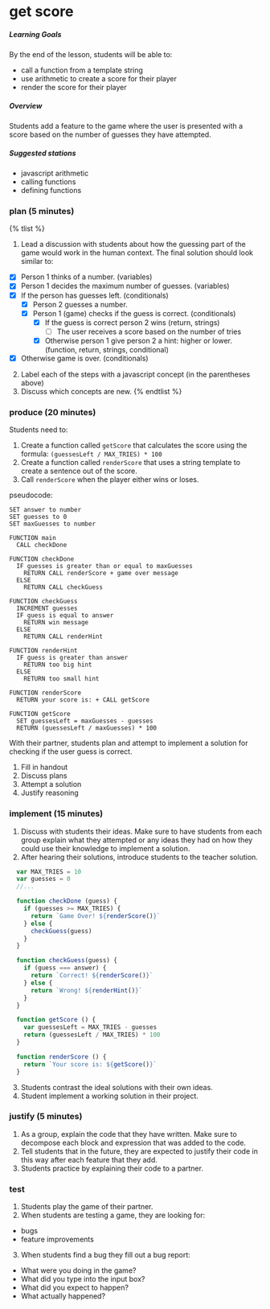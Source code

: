 # get score

##### Learning Goals
By the end of the lesson, students will be able to:
  - call a function from a template string
  - use arithmetic to create a score for their player
  - render the score for their player

##### Overview
Students add a feature to the game where the user is presented with a score based on the number of guesses they have attempted.

##### Suggested stations
- javascript arithmetic
- calling functions
- defining functions

### plan (5 minutes)
{% tlist %}
1. Lead a discussion with students about how the guessing part of the game would work in the human context. The final solution should look similar to:
  - [x] Person 1 thinks of a number. (variables)
  - [x] Person 1 decides the maximum number of guesses. (variables)
  - [x] If the person has guesses left. (conditionals)
    - [x] Person 2 guesses a number.
    - [x] Person 1 (game) checks if the guess is correct. (conditionals)
      - [x] If the guess is correct person 2 wins (return, strings)
        - [ ] The user receives a score based on the number of tries
      - [x] Otherwise person 1 give person 2 a hint: higher or lower. (function, return, strings, conditional)
  - [x] Otherwise game is over. (conditionals)
2. Label each of the steps with a javascript concept (in the parentheses above)
3. Discuss which concepts are new.
{% endtlist %}

### produce (20 minutes)
Students need to:
1. Create a function called `getScore` that calculates the score using the formula: `(guessesLeft / MAX_TRIES) * 100`
2. Create a function called `renderScore` that uses a string template to create a sentence out of the score.
3. Call `renderScore` when the player either wins or loses.

pseudocode:
```
SET answer to number
SET guesses to 0
SET maxGuesses to number

FUNCTION main
  CALL checkDone

FUNCTION checkDone
  IF guesses is greater than or equal to maxGuesses
    RETURN CALL renderScore + game over message
  ELSE
    RETURN CALL checkGuess

FUNCTION checkGuess
  INCREMENT guesses
  IF guess is equal to answer
    RETURN win message
  ELSE
    RETURN CALL renderHint

FUNCTION renderHint
  IF guess is greater than answer
    RETURN too big hint
  ELSE
    RETURN too small hint

FUNCTION renderScore
  RETURN your score is: + CALL getScore

FUNCTION getScore
  SET guessesLeft = maxGuesses - guesses
  RETURN (guessesLeft / maxGuesses) * 100
```

With their partner, students plan and attempt to implement a solution for checking if the user guess is correct.

1. Fill in handout
2. Discuss plans
3. Attempt a solution
4. Justify reasoning

### implement (15 minutes)
1. Discuss with students their ideas. Make sure to have students from each group explain what they attempted or any ideas they had on how they could use their knowledge to implement a solution.
2. After hearing their solutions, introduce students to the teacher solution.
  ```js
    var MAX_TRIES = 10
    var guesses = 0
    //...

    function checkDone (guess) {
      if (guesses >= MAX_TRIES) {
        return `Game Over! ${renderScore()}`
      } else {
        checkGuess(guess)
      }
    }

    function checkGuess(guess) {
      if (guess === answer) {
        return `Correct! ${renderScore()}`
      } else {
        return `Wrong! ${renderHint()}`
      }
    }

    function getScore () {
      var guessesLeft = MAX_TRIES - guesses
      return (guessesLeft / MAX_TRIES) * 100
    }

    function renderScore () {
      return `Your score is: ${getScore()}`
    }

  ```
3. Students contrast the ideal solutions with their own ideas.
4. Student implement a working solution in their project.

### justify (5 minutes)
1. As a group, explain the code that they have written. Make sure to decompose each block and expression that was added to the code.
2. Tell students that in the future, they are expected to justify their code in this way after each feature that they add.
3. Students practice by explaining their code to a partner.

### test
1. Students play the game of their partner.
2. When students are testing a game, they are looking for:
  - bugs
  - feature improvements
3. When students find a bug they fill out a bug report:
  - What were you doing in the game?
  - What did you type into the input box?
  - What did you expect to happen?
  - What actually happened?
